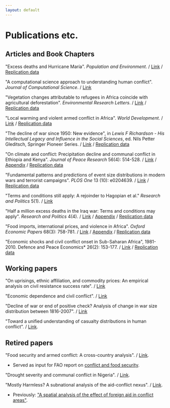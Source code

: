 ```yaml
---
layout: default
---
```

# Publications etc.

## Articles and Book Chapters

"Excess deaths and Hurricane María". *Population and Environment*. / [Link](https://link.springer.com/article/10.1007/s11111-020-00341-x) / [Replication data](https://github.com/CommonEconomist/replication-material/tree/master/hurricane-maria)

"A computational science approach to understanding human conflict". *Journal of Computational Science*. / [Link](https://www.sciencedirect.com/science/article/abs/pii/S1877750319313456)

"Vegetation changes attributable to refugees in Africa coincide with agricultural deforestation". *Environmental Research Letters*. / [Link](https://doi.org/10.1088/1748-9326/ab6d7c) / [Replication data](https://github.com/CommonEconomist/replication-material/blob/master/deforestation-refugees)

"Local warming and violent armed conflict in Africa". *World Development*. / [Link](https://www.sciencedirect.com/science/article/pii/S0305750X19303560) /  [Replication data](https://github.com/CommonEconomist/replication-material/blob/master/apocalypse-now)

"The decline of war since 1950: New evidence", in *Lewis F Richardson - His Intellectual Legacy and Influence in the Social Sciences*, ed. Nils Petter Gleditsch, Springer Pioneer Series. / [Link](https://link.springer.com/content/pdf/10.1007%2F978-3-030-31589-4_11.pdf) / [Replication data](https://github.com/CommonEconomist/replication-material/blob/master/war-decline)

"On climate and conflict: Precipitation decline and communal conflict in Ethiopia and Kenya". *Journal of Peace Research* 56(4): 514-528. / [Link](http://commoneconomist.github.io/files/jpr.pdf) / [Appendix](http://commoneconomist.github.io/files/jpr.app.pdf) / [Replication data](https://github.com/CommonEconomist/replication-material/blob/master/climate-conflict)

"Fundamental patterns and predictions of event size distributions in modern wars and terrorist campaigns". *PLOS One* 13 (10): e0204639. / [Link](http://commoneconomist.github.io/files/pone.13.10.pdf) / [Replication data](https://github.com/CommonEconomist/replication-material/blob/master/david-vs-goliath)

"Terms and conditions still apply: A rejoinder to Hagopian et al." *Research and Politics* 5(1). / [Link](http://commoneconomist.github.io/files/rap.5.1.1.pdf)

"Half a million excess deaths in the Iraq war: Terms and conditions may apply". *Research and Politics* 4(4). / [Link](http://commoneconomist.github.io/files/rap.4.4.1.pdf) / [Appendix](http://commoneconomist.github.io/files/rap.4.4.1.app.pdf) / [Replication data](https://github.com/CommonEconomist/replication-material/blob/master/excess-mortality-iraq)
    
"Food imports, international prices, and violence in Africa". *Oxford Economic Papers* 68(3): 758-781. / [Link](http://commoneconomist.github.io/files/oep.68.3.758.pdf) / [Appendix](http://commoneconomist.github.io/files/oep.68.3.758.app.pdf) / [Replication data](https://github.com/CommonEconomist/replication-material/blob/master/food-prices-violence)

"Economic shocks and civil conflict onset in Sub-Saharan Africa", 1981-2010. Defence and Peace Economics* 26(2): 153-177. / [Link](http://commoneconomist.github.io/files/dpe.26.2.153.pdf) / [Replication data](https://github.com/CommonEconomist/replication-material/blob/master/economic-shocks-conflict)    


## Working papers

"On uprisings, ethnic affiliation, and commodity prices: An empirical analysis on civil resistance success rate". / [Link](https://www.researchgate.net/publication/341453594)

"Economic dependence and civil conflict". / [Link](http://dx.doi.org/10.13140/RG.2.2.33232.53762)

"Decline of war or end of positive check? Analysis of change in war size distribution between 1816-2007". / [Link](http://dx.doi.org/10.13140/RG.2.2.29662.79681)

"Toward a unified understanding of casualty distributions in human conflict". / [Link](https://arxiv.org/pdf/1911.01994.pdf).    
## Retired papers
"Food security and armed conflict: A cross-country analysis". / [Link](http://www.fao.org/3/CA0971EN/ca0971en.pdf).
   * Served as input for FAO report on [conflict and food security](http://www.fao.org/3/a-i7821e.pdf).
    
"Drought severity and communal conflict in Nigeria". / [Link](https://econpapers.repec.org/paper/hicwpaper/240.htm). 

"Mostly Harmless? A subnational analysis of the aid-conflict nexus". / [Link](https://www.ucd.ie/t4cms/WP17_28.pdf).
   * Previously: ["A spatial analysis of the effect of foreign aid in conflict areas"](https://www.aiddata.org/publications/a-spatial-analysis-of-the-effect-of-foreign-aid-in-conflict-areas). 


